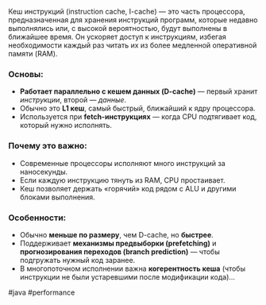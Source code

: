 Кеш инструкций (instruction cache, I-cache) — это часть процессора, предназначенная для хранения инструкций программ, которые недавно выполнялись или, с высокой вероятностью, будут выполнены в ближайшее время. Он ускоряет доступ к инструкциям, избегая необходимости каждый раз читать их из более медленной оперативной памяти (RAM).

### Основы:
- **Работает параллельно с кешем данных (D-cache)** — первый хранит *инструкции*, второй — *данные*.
- Обычно это **L1 кеш**, самый быстрый, ближайший к ядру процессора.
- Используется при **fetch-инструкциях** — когда CPU подтягивает код, который нужно исполнять.
  
### Почему это важно:
- Современные процессоры исполняют много инструкций за наносекунды.
- Если каждую инструкцию тянуть из RAM, CPU простаивает.
- Кеш позволяет держать «горячий» код рядом с ALU и другими блоками выполнения.

### Особенности:
- Обычно **меньше по размеру**, чем D-cache, но **быстрее**.
- Поддерживает **механизмы предвыборки (prefetching)** и **прогнозирования переходов (branch prediction)** — чтобы подгружать нужный код заранее.
- В многопоточном исполнении важна **когерентность кеша** (чтобы инструкции не были устаревшими после модификации кода)...

#java #performance